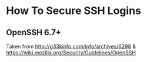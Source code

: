 # How To Secure SSH Logins
## OpenSSH 6.7+
Taken from http://g33kinfo.com/info/archives/6298 & https://wiki.mozilla.org/Security/Guidelines/OpenSSH
